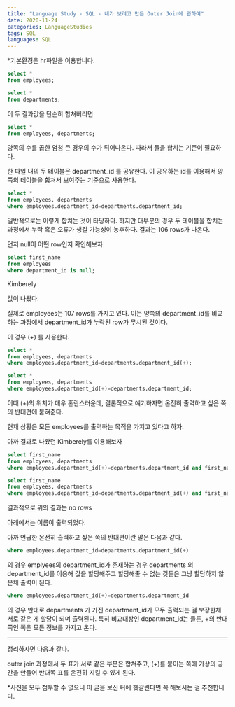 ```yaml
---
title: "Language Study - SQL - 내가 보려고 만든 Outer Join에 관하여"
date: 2020-11-24
categories: LanguageStudies
tags: SQL
languages: SQL
---
```


*기본환경은 hr파일을 이용합니다.

```sql
select * 
from employees;
```

```sql
select * 
from departments;
```

이 두 결과값을 단순히 합쳐버리면 

```sql
select * 
from employees, departments;
```

양쪽의 수를 곱한 엄청 큰 경우의 수가 튀어나온다. 따라서 둘을 합치는 기준이 필요하다.

한 파일 내의 두 테이블은 department_id 를 공유한다. 이 공유하는 id를 이용해서 양쪽의 테이블을 합쳐서 보여주는 기준으로 사용한다.

```sql
select * 
from employees, departments
where employees.department_id=departments.department_id;
```

일반적으로는 이렇게 합치는 것이 타당하다.
하지만 대부분의 경우 두 테이블을 합치는 과정에서 누락 혹은 오류가 생길 가능성이 농후하다.
결과는 106 rows가 나온다.

먼저 null이 어떤 row인지 확인해보자

```sql
select first_name
from employees
where department_id is null;
```

Kimberely

값이 나왔다.

실제로 employees는 107 rows를 가지고 있다. 이는 양쪽의 department_id를 비교하는 과정에서 department_id가 누락된 row가 무시된 것이다.

이 경우 (+) 를 사용한다.

```sql
select * 
from employees, departments
where employees.department_id=departments.department_id(+);
```
```sql
select * 
from employees, departments
where employees.department_id(+)=departments.department_id;
```
이때 (+)의 위치가 매우 혼란스러운데, 결론적으로 얘기하자면 온전히 출력하고 싶은 쪽의 반대편에 붙혀준다.

현재 상황은 모든 employees를 출력하는 목적을 가지고 있다고 하자.

아까 결과로 나왔던 Kimberely를 이용해보자

```sql
select first_name 
from employees, departments
where employees.department_id(+)=departments.department_id and first_name='Kimberely';
```
```sql
select first_name 
from employees, departments
where employees.department_id=departments.department_id(+) and first_name='Kimberely';
```

결과적으로 위의 결과는 no rows

아래에서는 이름이 출력되었다.

아까 언급한 온전히 출력하고 싶은 쪽의 반대편이란 말은 다음과 같다.

```sql
where employees.department_id=departments.department_id(+)
```

의 경우 emplyees의 department_id가 존재하는 경우 departments 의 department_id를 이용해 값을 할당해주고 할당해줄 수 없는 것들은 그냥 할당하지 않은채 출력이 된다.

```sql
where employees.department_id(+)=departments.department_id
```
의 경우 반대로 departments 가 가진 department_id가 모두 출력되는 걸 보장한채 서로 같은 게 할당이 되며 출력된다. 특히 비교대상인 department_id는 물론, +의 반대쪽인 쪽은 모든 정보를 가지고 온다.

----------------------------------
정리하자면 다음과 같다.

outer join 과정에서 두 표가 서로 같은 부분은 합쳐주고,
(+)를 붙이는 쪽에 가상의 공간을 만들어 반대쪽 표를 온전히 지킬 수 있게 된다.



*사진을 모두 첨부할 수 없으니 이 글을 보신 뒤에 헷갈린다면 꼭 해보시는 걸 추천합니다.

